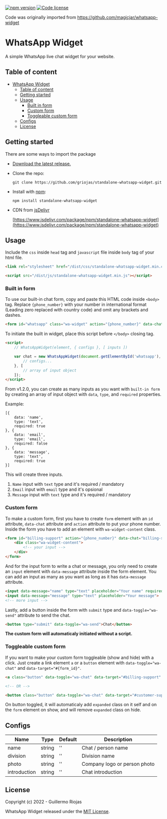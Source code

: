 [![npm version](https://img.shields.io/npm/v/whatsapp-widget.svg)](https://www.npmjs.com/package/whatsapp-widget)
[![Code license](https://img.shields.io/github/license/griojas/standalone-whatsapp-widget)](#license)


Code was originally imported from https://github.com/magicjar/whatsapp-widget

# WhatsApp Widget

A simple WhatsApp live chat widget for your website.


## Table of content

- [WhatsApp Widget](#whatsapp-widget)
  - [Table of content](#table-of-content)
  - [Getting started](#getting-started)
  - [Usage](#usage)
    - [Built in form](#built-in-form)
    - [Custom form](#custom-form)
    - [Toggleable custom form](#toggleable-custom-form)
  - [Configs](#configs)
  - [License](#license)

## Getting started

There are some ways to import the package
- [Download the latest release.](https://github.com/griojas/standalone-whatsapp-widget/releases)
- Clone the repo:

    `git clone https://github.com/griojas/standalone-whatsapp-widget.git`
    
- Install with [npm](https://www.npmjs.com/):
    
    `npm install standalone-whatsapp-widget`

- CDN from [jsDelivr](https://www.jsdelivr.com)

    [https://www.jsdelivr.com/package/npm/standalone-whatsapp-widget](https://www.jsdelivr.com/package/npm/standalone-whatsapp-widget)

## Usage

Include the `css` inside `head` tag and `javascript` file inside `body` tag of your html file.

``` html
<link rel="stylesheet" href="/dist/css/standalone-whatsapp-widget.min.css">
```

``` html
<script src="/dist/js/standalone-whatsapp-widget.min.js"></script>
```

### Built in form

To use our built-in chat form, copy and paste this HTML code inside `<body>` tag. Replace `{phone_number}` with your number in international format (Leading zero replaced with country code) and omit any brackets and dashes.

``` html
<form id="whatsapp" class="wa-widget" action="{phone_number}" data-chat="whatsapp"></form>
```

To initiate the built in widget, place this script before `</body>` closing tag.

``` html
<script>
    // WhatsAppWidget(element, { configs }, [ inputs ])

    var chat = new WhatsAppWidget(document.getElementById('whatsapp'), {
        // configs...
    }, [
        // array of input object
    ]);
</script>
```
From v1.2.0, you can create as many inputs as you want with `built-in form` by creating an array of input object with `data`, `type`, and `required` properties.

Example:
``` text
[{
    data: 'name',
    type: 'text',
    required: true
}, {
    data: 'email',
    type: 'email',
    required: false
}, {
    data: 'message',
    type: 'text',
    required: true
}]
```

This will create three inputs.
 1. `Name` input with `text` type and it's required / mandatory
 2. `Email` input with `email` type and it's opsional
 3. `Message` input with `text` type and it's required / mandatory

### Custom form

To make a custom form, first you have to create `form` element with an `id` attribute, `data-chat` attribute and `action` attribute to put your phone number. Inside the form you have to add an element with `wa-widget-content` class.

``` html
<form id="billing-support" action="{phone_number}" data-chat="billing-support">
    <div class="wa-widget-content">
        <!-- your input -->
    </div>
</form>
```

And for the input form to write a chat or message, you only need to create an `input` element with `data-message` attribute inside the form element. You can add an input as many as you want as long as it has `data-message` attribute.

``` html
<input data-message="name" type="text" placeholder="Your name" required>
<input data-message="message" type="text" placeholder="Your message">
<!-- more input -->
```

Lastly, add a button inside the form with `submit` type and `data-toggle="wa-send"` attribute to send the chat.

``` html
<button type="submit" data-toggle="wa-send">Chat</button>
```

**The custom form will automaticaly initiated without a script.**

### Toggleable custom form

If you want to make your custom form toggleable (show and hide) with a click. Just create a link element `a` or a `button` element with `data-toggle="wa-chat"` and `data-target="#{form_id}"`.

``` html
<a class="button" data-toggle="wa-chat" data-target="#billing-support" href="#billing-support">Link</a>

<!-- OR -->

<button class="button" data-toggle="wa-chat" data-target="#customer-support">Button</button>
```

On button toggled, it will automaticaly add `expanded` class on it self and on the `form` element on show, and will remove `expanded` class on hide.

## Configs

Name | Type | Default | Description
---- | ---- | ------- | -----------
name | string | '' | Chat / person name
division | string | '' | Division name
photo | string | '' | Company logo or person photo
introduction | string | '' | Chat introduction

## License

Copyright (c) 2022 - Guillermo Riojas

WhatsApp Widget released under the [MIT License](https://github.com/griojas/standalone-whatsapp-widget/blob/main/LICENSE).